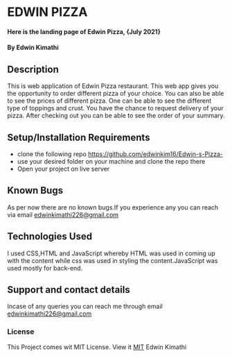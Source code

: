 # EDWIN PIZZA 
#### Here is the landing page of Edwin Pizza, {July 2021}
#### By **Edwin Kimathi**
## Description
This is web application of Edwin Pizza restaurant. This web app gives you the opportunity to order different pizza of your choice. You can also be able to see the prices of different pizza. One can be able to see the different type of toppings and crust. You have the chance to request delivery of your pizza. After checking out you can be able to see the order of your summary.
## Setup/Installation Requirements
* clone the following repo https://github.com/edwinkim16/Edwin-s-Pizza-
* use your desired folder on your machine and clone
the repo there
* Open your project on live server

## Known Bugs
 As per now there are no known bugs.If you experience any you can reach via email edwinkimathi226@gmail.com
## Technologies Used
I used CSS,HTML and JavaScript whereby HTML was used in coming up with the content while css was used in styling the content.JavaScript was used mostly for back-end.
## Support and contact details
Incase of any queries you can reach me through email edwinkimathi226@gmail.com
### License
This Project comes wit MIT License. View it <a href="https://github.com/edwinkim16/Edwin-s-Pizza-/blob/gh-pages/License"> MIT</a>
 Edwin Kimathi
  